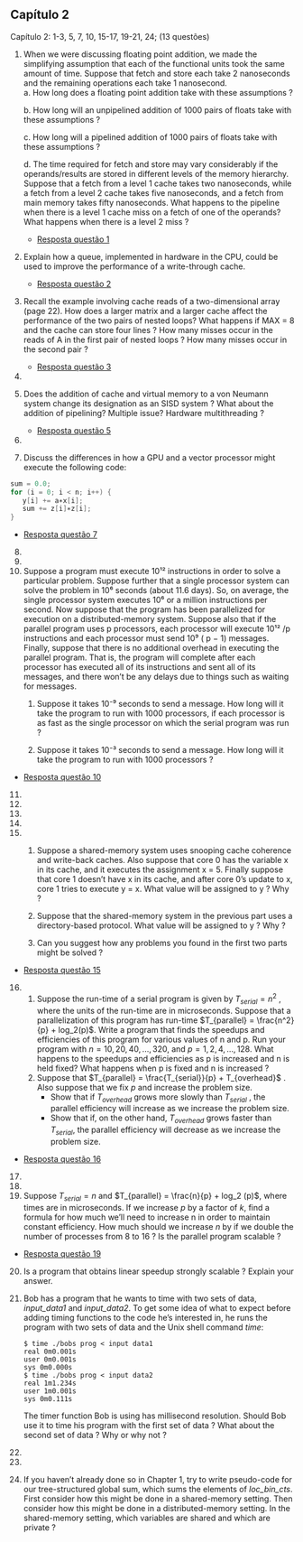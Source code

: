 ## Capítulo 2

Capítulo 2: 1-3, 5, 7, 10, 15-17, 19-21, 24; (13 questões)

1. When we were discussing floating point addition, we made the simplifying assumption that each of the functional units took the same amount of time. Suppose that fetch and store each take 2 nanoseconds and the remaining operations each take 1 nanosecond.  
   a. How long does a floating point addition take with these assumptions ?  

   b. How long will an unpipelined addition of 1000 pairs of floats take with these assumptions ?  

   c. How long will a pipelined addition of 1000 pairs of floats take with these assumptions ?  

   d. The time required for fetch and store may vary considerably if the operands/results are stored in different levels of the memory hierarchy. Suppose that a fetch from a level 1 cache takes two nanoseconds, while a fetch from a level 2 cache takes five nanoseconds, and a fetch from main memory takes fifty nanoseconds. What happens to the pipeline when there is a level 1 cache miss on a fetch of one of the operands? What happens when there is a level 2 miss ?
   - [Resposta questão 1](question_1/Readme.md) 

2. Explain how a queue, implemented in hardware in the CPU, could be used to improve the performance of a write-through cache.
   - [Resposta questão 2](question_2/Readme.md) 
3. Recall the example involving cache reads of a two-dimensional array (page 22). How does a larger matrix and a larger cache affect the performance of the two pairs of nested loops? What happens if MAX = 8 and the cache can store four lines ? How many misses occur in the reads of A in the first pair of nested loops ? How many misses occur in the second pair ?
   - [Resposta questão 3](question_3/Readme.md) 
4. 

5. Does the addition of cache and virtual memory to a von Neumann system change its designation as an SISD system ? What about the addition of
pipelining? Multiple issue? Hardware multithreading ? 
   - [Resposta questão 5](question_5/Readme.md) 

6. 
7. Discuss the differences in how a GPU and a vector processor might execute the following code:
```c++
sum = 0.0;
for (i = 0; i < n; i++) {
   y[i] += a∗x[i];
   sum += z[i]∗z[i];
}
```
   - [Resposta questão 7](question_7/Readme.md) 
8. 
9. 
10. Suppose a program must execute 10¹² instructions in order to solve a particular problem. Suppose further that a single processor system can solve the problem in 10⁶ seconds (about 11.6 days). So, on average, the single processor system executes 10⁶ or a million instructions per second. Now suppose that the program has been parallelized for execution on a distributed-memory system. Suppose also that if the parallel program uses p processors, each processor will execute 10¹²  /p instructions and each processor must send 10⁹ ( p − 1) messages. Finally, suppose that there is no additional overhead in executing the
parallel program. That is, the program will complete after each processor has executed all of its instructions and sent all of its messages, and there won’t be any delays due to things such as waiting for messages.  
    1.  Suppose it takes 10⁻⁹ seconds to send a message. How long will it take the program to run with 1000 processors, if each processor is as fast as the single processor on which the serial program was run ?  

    2. Suppose it takes 10⁻³ seconds to send a message. How long will it take the program to run with 1000 processors ?
   - [Resposta questão 10](question_10/Readme.md) 
11. 
12. 
13. 
14. 
15. 1. Suppose a shared-memory system uses snooping cache coherence and
write-back caches. Also suppose that core 0 has the variable x in its cache, and it executes the assignment x = 5. Finally suppose that core 1 doesn’t have x in its cache, and after core 0’s update to x, core 1 tries to execute y = x. What value will be assigned to y ? Why ?  

    2. Suppose that the shared-memory system in the previous part uses a
directory-based protocol. What value will be assigned to y ? Why ?
    3.  Can you suggest how any problems you found in the first two parts might be solved ?
   - [Resposta questão 15](question_15/Readme.md) 

16.  
       1. Suppose the run-time of a serial program is given by $T_{serial} = n^{2}$ , where the units of the run-time are in microseconds. Suppose that a parallelization of this program has run-time $T_{parallel} = \frac{n^2}{p} + log_2(p)$. Write a program that finds the speedups and efficiencies of this program for various values of n and p. Run your program with $n = 10, 20, 40, . . . , 320$, and $p = 1, 2, 4, . . . , 128$. What happens to the speedups and efficiencies as p is increased and n is held fixed? What happens when p is fixed and n is increased ? 
       2. Suppose that $T_{parallel} = \frac{T_{serial}}{p} + T_{overhead}$ . Also suppose that we fix $p$ and increase the problem size.   
            - Show that if $T_{overhead}$ grows more slowly than $T_{serial}$ , the parallel
             efficiency will increase as we increase the problem size.
            - Show that if, on the other hand, $T_{overhead}$ grows faster than $T_{serial}$, the parallel efficiency will decrease as we increase the problem size.
 - [Resposta questão 16](question_16/Readme.md)    
17. 
18. 
19. Suppose $T_{serial} = n$  and $T_{parallel} = \frac{n}{p} + log_2 (p)$, where times are in microseconds. If we increase $p$ by a factor of $k$, find a formula for how much we’ll need to increase n in order to maintain constant efficiency. How much should we increase $n$ by if we double the number of processes from 8 to 16 ? Is the parallel program scalable ?
 - [Resposta questão 19](question_19/Readme.md)  

20. Is a program that obtains linear speedup strongly scalable ? Explain your answer.
21. Bob has a program that he wants to time with two sets of data, _input_data1_ and _input_data2_. To get some idea of what to expect before adding timing functions to the code he’s interested in, he runs the program with two sets of data and the Unix shell command _time_:
      ```shell
      $ time ./bobs prog < input data1
      real 0m0.001s
      user 0m0.001s
      sys 0m0.000s
      $ time ./bobs prog < input data2
      real 1m1.234s
      user 1m0.001s
      sys 0m0.111s
      ```
      The timer function Bob is using has millisecond resolution. Should Bob use it to time his program with the first set of data ? What about the second set of data ? Why or why not ?

22. 
23. 
24. If you haven’t already done so in Chapter 1, try to write pseudo-code for our tree-structured global sum, which sums the elements of _loc_bin_cts_. First consider how this might be done in a shared-memory setting. Then consider how this might be done in a distributed-memory setting. In the shared-memory setting, which variables are shared and which are private ?